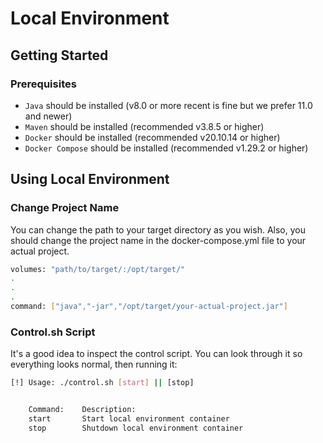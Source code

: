 # Local Environment

## Getting Started

### Prerequisites
- `Java` should be installed (v8.0 or more recent is fine but we prefer 11.0 and newer)
- `Maven` should be installed (recommended v3.8.5 or higher)
- `Docker` should be installed (recommended v20.10.14 or higher)
- `Docker Compose` should be installed (recommended v1.29.2 or higher)

## Using Local Environment

### Change Project Name
You can change the path to your target directory as you wish. Also, you should change the project name in the docker-compose.yml file to your actual project.
```sh
volumes: "path/to/target/:/opt/target/"
.
.
.
command: ["java","-jar","/opt/target/your-actual-project.jar"]
```

### Control.sh Script
It's a good idea to inspect the control script. You can look through it so everything looks normal, then running it:
```sh
[!] Usage: ./control.sh [start] || [stop]


	Command:	Description:
	start		Start local environment container
	stop		Shutdown local environment container
```
